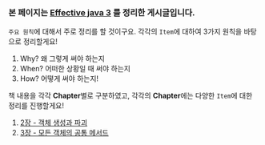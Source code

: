### 본 페이지는 [Effective java 3](http://www.yes24.com/Product/Goods/65551284) 를 정리한 게시글입니다.

`주요 원칙`에 대해서 주로 정리를 할 것이구요.
각각의 `Item`에 대하여 3가지 원칙을 바탕으로 정리할게요!
1. Why? 왜 그렇게 써야 하는지
2. When? 어떠한 상황일 때 써야 하는지
3. How? 어떻게 써야 하는지!

책 내용을 각각 **Chapter**별로 구분하였고,
각각의 **Chapter**에는 다양한 `Item`에 대한 정리를 진행할게요!

1. [2장 - 객체 생성과 파괴](https://github.com/huisam/JinLearnedList/blob/master/Books/EffectiveJava3/2%EC%9E%A5-%EA%B0%9D%EC%B2%B4%20%EC%83%9D%EC%84%B1%EA%B3%BC%20%ED%8C%8C%EA%B4%B4/README.md)
2. [3장 - 모든 객체의 공통 메서드](/)